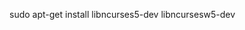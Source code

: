 sudo apt-get install libncurses5-dev libncursesw5-dev  
<!-- sudo apt-get install cprint -->
<!-- sudo apt-get install conio -->
